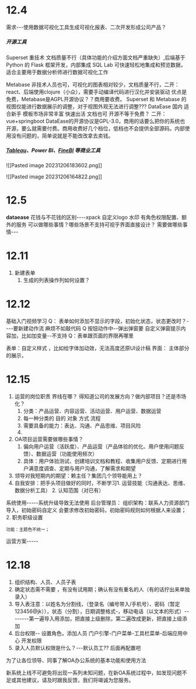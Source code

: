 # 12.4

需求---使用数据可视化工具生成可视化报表、二次开发形成公司产品？
##### 开源工具
Superset 重技术 文档质量不行（具体功能的介绍方面文档严重缺失）,后端基于 Python 的 Flask 框架开发，内部集成 SQL Lab 可快速轻松地集成和预览数据，适合主要用于数据分析师进行数据可视化工作

Metabase 非技术人员也可，可视化的图表相对较少，文档质量不行，二开：react、后端使用clojure（小众），需要手动编译代码进行汉化并安装驱动   优点是免费，Metabase是AGPL开源协议？？商用要收费。
Superset 和 Metabase 的视图仅能进行数据展示的调整，对于视图外观无法进行调整???
DataEase 国内 适合新手  模板市场非常丰富  快速出活  文档也可   开源不等于免费？ 二开：vue+springboot
	DataEase的开源协议是GPL-3.0，商用的话要么把你的系统也开源，要么就需要付费。商用收费好几个档位，低档也不会提供全部源码。内部使用没有问题的，简单说就是不能改改拿去卖钱。

##### [Tableau](https://dataease.io/tableau.html)、Power BI、[FineBI](https://dataease.io/finebi.html) 等商业工具

![[Pasted image 20231206183602.png]]

![[Pasted image 20231206164822.png]]
# 12.5
**dataease**
	花钱与不花钱的区别----xpack 自定义logo 水印 有角色权限配置、额外的服务
	可以做哪些事情？哪些场景不支持可视乎界面直接设计？
	需要做哪些事情---



# 12.11
1. 新建表单
	1. 生成的列表操作列如何设置？

# 12.12
基础入门视频学习
Q： 表单如何添加不显示的字段，初始化状态，状态更改时？----要新建动作流  麻烦不如敲代码
Q    按钮动作中--弹出弹窗要 自定义弹窗提示内容加，比如加变量--不支持
Q：表单跟页面的界限再哪里


表单：自定义样式 ，比如给字体加动效，无法高度还原UI设计稿
界面： 主体部分的展示，

# 12.15
1. 运营的岗位职责 界线在哪？
得知道公司的发展方向？做内部项目？还是市场化？
	1. 分类：产品运营、内容运营、活动运营、用户运营、数据运营
	2. 每一种分类的 目的   对象 方式 流程
	3. 需要具备的能力：表达、沟通、产品思维、项目风险
	4. 
3. OA项目运营需要做哪些事情？
	1. 偏向用户运营（活跃度）、产品运营（产品体验的优化、用户使用问题反馈）、数据运营（功能使用频次）
	2. 具体：用户体验测试、创建培训文档和教程、收集用户反馈、定期进行用户满意度调查、定期与用户沟通，了解需求和期望
4. 领导对我短期内的期望：赖主任？集团几个领导能用上？
5. 自我安排：把手头项目做好的同时，不断学习1. 运营技能（沟通表达、思维、数据分析工具） 2. 认知范围（对已有）



系统使用-----系统升级导致无法使用
	后台管理员：
		组织架构：联系人力资源部门导入，初始密码自定义 会要求修改初始密码，初始密码规则如何根据人来设置；2. 职务职级设置

	功能：主题色不统一；
运营方案-----

# 12.18

1. 组织结构、人员、人员子表
2. 确定状态需不需要 ，有没有试用期；确认有没有重名的人（有的话拧出来单独录入）
3. 导入表注意：以姓名为分割线，（登录名（编号带入/手机号）、密码（暂定123456@jk）），状态（分割），日期调整格式-，移动电话（以文本的形式）--------第一遍导入用添加，把直接上级删除，第二遍改成更新，把直接上级添加
4. 后台权限--  设置角色，添加人员 门户引擎-门户菜单-工具栏菜单-后端应用中心 开发权限
5. 录入人员默认权限是什么？---默认员工?? 后面再配置吧




为了让各位领导、同事了解OA办公系统的基本功能和使用方法

新系统上线不可避免将出现一系列未知问题，在新OA系统过程中，如发现问题不足或其他建议，请及时跟我反馈，我们将竭诚为您服务。
